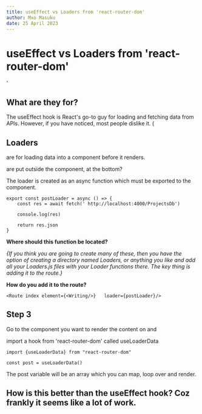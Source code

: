 ```yaml
---
title: useEffect vs Loaders from 'react-router-dom'
author: Mxo Masuku
date: 25 April 2023
---
```


# useEffect vs Loaders from 'react-router-dom'

'

## What are they for?

The useEffect hook is React's go-to guy for loading and fetching data from APIs. However, if you have noticed, most people dislike it. (

## Loaders

are for loading data into a component before it renders.

are put outside the component, at the bottom?



The loader is created as an async function which must be exported to the component. 



```react
export const postLoader = async () => {
    const res = await fetch(' http://localhost:4000/ProjectsDb')

    console.log(res)

    return res.json
}

```





**Where should this function be located?** 

*{If you think you are going to create many of these, then you have the option of creating a directory named Loaders, or anything you like and add all your Loaders.js files with your Loader functions there. The key thing is adding it to the route.}*

 **How do you add it to the route?**

```react
<Route index element={<Writing/>} 	loader={postLoader}/>
```



## Step 3

Go to the component you want to render the content on and 

import a hook from 'react-router-dom' called useLoaderData

```react
import {useLoaderData} from "react-router-dom"

const post = useLoaderData()

```

The post variable will be an array which you can map, loop over and render. 



## How is this better than the useEffect hook? Coz frankly it seems like a lot of work.

​	
